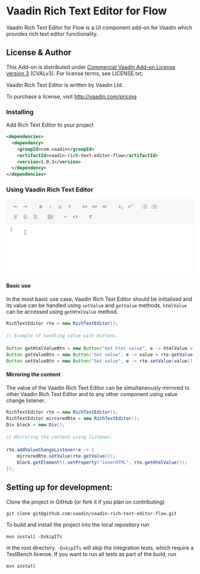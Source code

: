 # Vaadin Rich Text Editor for Flow

Vaadin Rich Text Editor for Flow is a UI component add-on for Vaadin which provides rich text editor functionality.

## License & Author

This Add-on is distributed under [Commercial Vaadin Add-on License version 3](http://vaadin.com/license/cval-3) (CVALv3). For license terms, see LICENSE.txt.

Vaadin Rich Text Editor is written by Vaadin Ltd.

To purchase a license, visit http://vaadin.com/pricing

### Installing
Add Rich Text Editor to your project
```xml
<dependencies>
  <dependency>
    <groupId>com.vaadin</groupId>
    <artifactId>vaadin-rich-text-editor-flow</artifactId>
    <version>1.0.1</version>
  </dependency>
</dependencies>
```

### Using Vaadin Rich Text Editor

[<img src="https://raw.githubusercontent.com/vaadin/vaadin-rich-text-editor-flow/master/screenshot.gif" width="700" alt="Screenshot of Vaadin Rich Text Editor">](https://vaadin.com/components/vaadin-rich-text-editor)

#### Basic use
In the most basic use case, Vaadin Rich Text Editor should be initialised and its value can be handled using <code>setValue</code> and <code>getValue</code> methods.
<code>htmlValue</code> can be accessed using <code>getHtmlValue</code> method.

```java
RichTextEditor rte = new RichTextEditor();

// Example of handling value with buttons.

Button getHtmlValueBtn = new Button("Get html value", e -> htmlValue = rte.getHtmlValue());
Button getValueBtn = new Button("Get value", e -> value = rte.getValue());
Button setValueBtn = new Button("Set value", e -> rte.setValue(value));
```

#### Mirroring the content
The value of the Vaadin Rich Text Editor can be simultaneously mirrored to other Vaadin Rich Text Editor and to any other component using value change listener.

```java
RichTextEditor rte = new RichTextEditor();
RichTextEditor mirroredRte = new RichTextEditor();
Div block = new Div();

// Mirroring the content using listener.

rte.addValueChangeListener(e -> {
    mirroredRte.setValue(rte.getValue());
    block.getElement().setProperty("innerHTML", rte.getHtmlValue());
});
```

## Setting up for development:

Clone the project in GitHub (or fork it if you plan on contributing)

```
git clone git@github.com:vaadin/vaadin-rich-text-editor-flow.git
```

To build and install the project into the local repository run

```mvn install -DskipITs```

in the root directory. `-DskipITs` will skip the integration tests, which require a TestBench license. If you want to run all tests as part of the build, run

```mvn install```

